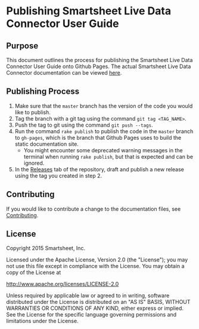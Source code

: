 # Publishing Smartsheet Live Data Connector User Guide

## Purpose

This document outlines the process for publishing the Smartsheet Live Data Connector User Guide onto Github Pages. The actual Smartsheet Live Data Connector documentation can be viewed [here](http://smartsheet-platform.github.io/odbc-docs). 

## Publishing Process
1. Make sure that the `master` branch has the version of the code you would like to publish. 
2. Tag the branch with a git tag using the command `git tag <TAG_NAME>`.
3. Push the tag to git using the command `git push --tags`. 
4. Run the command `rake publish` to publish the code in the `master` branch to `gh-pages`, which is the branch that Github Pages uses to build the static documentation site.
   * You might encounter some deprecated warning messages in the terminal when running `rake publish`, but that is expected and can be ignored.  
5. In the [Releases](https://github.com/smartsheet-platform/odbc-docs/releases) tab of the repository, draft and publish a new release using the tag you created in step 2. 

## Contributing
If you would like to contribute a change to the documentation files, see [Contributing](CONTRIBUTING.md).

## License

Copyright 2015 Smartsheet, Inc.

Licensed under the Apache License, Version 2.0 (the
"License"); you may not use this file except in compliance
with the License. You may obtain a copy of the License at

http://www.apache.org/licenses/LICENSE-2.0

Unless required by applicable law or agreed to in writing,
software distributed under the License is distributed on an
"AS IS" BASIS, WITHOUT WARRANTIES OR CONDITIONS OF ANY KIND,
either express or implied. See the License for the specific
language governing permissions and limitations under the
License.
